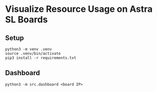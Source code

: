 # Visualize Resource Usage on Astra SL Boards

## Setup
```
python3 -m venv .venv
source .venv/bin/activate
pip3 install -r requirements.txt
```

## Dashboard
```
python3 -m src.dashboard <board IP>
```

